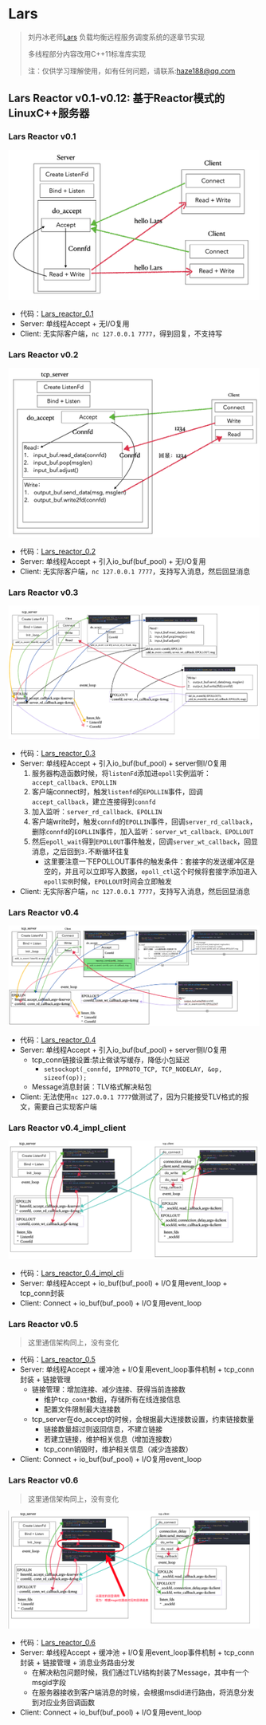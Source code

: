 # Lars
> 刘丹冰老师[Lars](https://github.com/aceld/Lars) 负载均衡远程服务调度系统的逐章节实现
> 
> 多线程部分内容改用C++11标准库实现
> 
> 注：仅供学习理解使用，如有任何问题，请联系:haze188@qq.com

## Lars Reactor v0.1-v0.12: 基于Reactor模式的LinuxC++服务器

### Lars Reactor v0.1
![Lars Reactor v0.1](img/lars_reactor_0.1.png)
- 代码：[Lars_reactor_0.1](https://github.com/Hz188/Lars/tree/master/Lars_Reactor/lars_reactor_0.1)
- Server: 单线程Accept + 无I/O复用
- Client: 无实际客户端，`nc 127.0.0.1 7777`，得到回复，不支持写

### Lars Reactor v0.2
![Lars Reactor v0.2](img/lars_reactor_0.2.png)
- 代码：[Lars_reactor_0.2](https://github.com/Hz188/Lars/tree/master/Lars_Reactor/lars_reactor_0.2)
- Server: 单线程Accept + 引入io_buf(buf_pool) + 无I/O复用
- Client: 无实际客户端，`nc 127.0.0.1 7777`，支持写入消息，然后回显消息

### Lars Reactor v0.3
![Lars Reactor v0.3](img/lars_reactor_0.3.png)
- 代码：[Lars_reactor_0.3](https://github.com/Hz188/Lars/tree/master/Lars_Reactor/lars_reactor_0.3)
- Server: 单线程Accept + 引入io_buf(buf_pool) + server侧I/O复用
    1. 服务器构造函数时候，将`listenFd`添加进`epoll`实例监听：`accept_callback、EPOLLIN`
    2. 客户端connect时，触发`listenfd`的`EPOLLIN`事件，回调`accept_callback`，建立连接得到`connfd`
    3. 加入监听：`server_rd_callback、EPOLLIN`
    4. 客户端write时，触发`connfd`的`EPOLLIN`事件，回调`server_rd_callback`，删除`connfd`的`EOPLLIN`事件，加入监听：`server_wt_callback、EPOLLOUT`
    5. 然后`epoll_wait`得到`EPOLLOUT`事件触发，回调`server_wt_callback`，回显消息，之后回到`3.`不断循环往复
        - 这里要注意一下EPOLLOUT事件的触发条件：套接字的发送缓冲区是空的，并且可以立即写入数据，`epoll_ctl`这个时候将套接字添加进入`epoll实例`时候，`EPOLLOUT`时间会立即触发
- Client: 无实际客户端，`nc 127.0.0.1 7777`，支持写入消息，然后回显消息

### Lars Reactor v0.4
![Lars Reactor v0.4](img/lars_reactor_0.4.png)
- 代码：[Lars_reactor_0.4](https://github.com/Hz188/Lars/tree/master/Lars_Reactor/lars_reactor_0.4)
- Server: 单线程Accept + 引入io_buf(buf_pool) + server侧I/O复用
    - tcp_conn链接设置:禁止做读写缓存，降低小包延迟
        - `setsockopt(_connfd, IPPROTO_TCP, TCP_NODELAY, &op, sizeof(op));`
    - Message消息封装：TLV格式解决粘包
- Client: 无法使用`nc 127.0.0.1 7777`做测试了，因为只能接受TLV格式的报文，需要自己实现客户端

### Lars Reactor v0.4_impl_client
![Lars Reactorv0.4_iml_client](img/lars_reactor_0.4_cli.png)
- 代码：[Lars_reactor_0.4_impl_cli](https://github.com/Hz188/Lars/tree/master/Lars_Reactor/lars_reactor_0.4_impl_cli)
- Server: 单线程Accept + io_buf(buf_pool) + I/O复用event_loop + tcp_conn封装
- Client: Connect + io_buf(buf_pool) + I/O复用event_loop

### Lars Reactor v0.5
> 这里通信架构同上，没有变化
- 代码：[Lars_reactor_0.5](https://github.com/Hz188/Lars/tree/master/Lars_Reactor/lars_reactor_0.5)
- Server: 单线程Accept + 缓冲池 + I/O复用event_loop事件机制 + tcp_conn封装 + 链接管理
    - 链接管理：增加连接、减少连接、获得当前连接数
        - 维护`tcp_conn*`数组，存储所有在线连接信息
        - 配置文件限制最大连接数    
    - tcp_server在do_accept的时候，会根据最大连接数设置，约束链接数量
        - 链接数量超过则返回信息，不建立链接
        - 若建立链接，维护相关信息（增加连接数）
        - tcp_conn销毁时，维护相关信息（减少连接数）
- Client: Connect + io_buf(buf_pool) + I/O复用event_loop


### Lars Reactor v0.6
> 这里通信架构同上，没有变化

![Lars Reactorv0.6](img/lars_reactor_0.6.png)
- 代码：[Lars_reactor_0.6](https://github.com/Hz188/Lars/tree/master/Lars_Reactor/lars_reactor_0.6)
- Server: 单线程Accept + 缓冲池 + I/O复用event_loop事件机制 + tcp_conn封装 + 链接管理 + 消息业务路由分发
    - 在解决粘包问题时候，我们通过TLV结构封装了Message，其中有一个msgid字段
    - 在服务器接收到客户端消息的时候，会根据msdid进行路由，将消息分发到对应业务回调函数
- Client: Connect + io_buf(buf_pool) + I/O复用event_loop